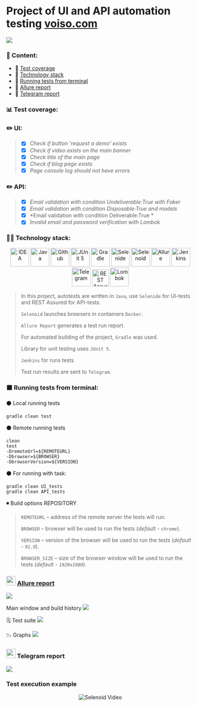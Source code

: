 # Project of UI and API automation testing <a target="_blank" href="https://voiso.com/">voiso.com</a>

![](images/voiso_main_page.png)

### :pencil: Content:
- :pushpin: [Test coverage](#bar_chart-Test-coverage)
- :pushpin: [Technology stack](#woman_technologist-Technology-stack)
- :pushpin: [Running tests from terminal](#black_large_square-Running-tests-from-terminal)
- :pushpin: [Allure report](#-Allure-report)
- :pushpin: [Telegram report](#-Telegram-report)


### :bar_chart:	Test coverage:
### :pencil2: UI:
> - [x] *Check if button 'request a demo' exists*
> - [x] *Check if video exists on the main banner*
> - [x] *Check title of the main page*
> - [x] *Check if blog page exists*
> - [x] *Page console log should not have errors*
> 
### :pencil2: API:
> - [x] *Email validation with condition Undeliverable:True with Faker*
> - [x] *Email validation with condition Disposable:True and models*
> - [x] *Email validation with condition Deliverable:True *
> - [x] *Invalid email and password verification with Lombok*


### :woman_technologist: Technology stack:
<p  align="center">
<a href="https://www.jetbrains.com/idea/"><img src="images/Intelij_IDEA.svg" width="50" height="50"  alt="IDEA" title="IntelliJ IDEA"/></a>
<a href="https://www.java.com/"><img src="images/Java.svg" width="50" height="50"  alt="Java" title="Java"/></a>
<a href="https://github.com/"><img src="images/GitHub.svg" width="50" height="50"  alt="Github" title="GitHub"/></a>
<a href="https://junit.org/junit5/"><img src="images/JUnit5.svg" width="50" height="50"  alt="JUnit 5" title="JUnit5"/></a>
<a href="https://gradle.org/"><img src="images/Gradle.svg" width="50" height="50"  alt="Gradle" title="Gradle"/></a>
<a href="https://selenide.org/"><img src="images/Selenide.svg" width="50" height="50"  alt="Selenide" title="Selenide"/></a>
<a href="https://aerokube.com/selenoid/"><img src="images/Selenoid.svg" width="50" height="50"  alt="Selenoid" title="Selenoid"/></a>
<a href="https://github.com/allure-framework/allure2"><img src="images/Allure_Report.svg" width="50" height="50"  alt="Allure" title="Allure"/></a>
<a href="https://www.jenkins.io/"><img src="images/Jenkins.svg" width="50" height="50"  alt="Jenkins" title="Jenkins"/></a>
<a href="https://www.telegram.com/"><img src="images/Telegram.svg" width="50" height="50"  alt="Telegram" title="Telegram"/></a>
<a href="https://rest-assured.io/"><img src="images/rest-assured.png" width="45" height="45"  alt="REST Assured" title="REST Assured"/></a>
<a href="https://projectlombok.org/"><img src="images/lombok.png" width="50" height="50"  alt="Lombok" title="Lombok"/></a>
</p>

> In this project, autotests are written in <code>Java</code>, use <code>Selenide</code> for UI-tests and REST Assured for API-tests.
>
> <code>Selenoid</code> launches browsers in containers <code>Docker</code>.
>
> <code>Allure Report</code> generates a test run report.
>
> For automated building of the project, <code>Gradle</code> was used.
>
> Library for unit testing uses <code>JUnit 5</code>.
>
> <code>Jenkins</code> for runs tests
>
> Test run results are sent to <code>Telegram</code>.

### :black_large_square: Running tests from terminal:
:black_circle:	Local running tests
```
gradle clean test
```
:black_circle:	Remote running tests
```
clean
test
-DremoteUrl=${REMOTEURL}
-Dbrowser=${BROWSER}
-DbrowserVersion=${VERSION}
```
:black_circle: For running with task:
```
gradle clean UI_tests
gradle clean API_tests
```

:black_medium_small_square:	Build options
REPOSITORY
> <code>REMOTEURL</code> – address of the remote server the tests will run.
>
> <code>BROWSER</code> – browser will be used to run the tests  (_default - <code>chrome</code>_).
>
> <code>VERSION</code> – version of the browser will be used to run the tests (_default - <code>91.0</code>_).
>
> <code>BROWSER_SIZE</code> – size of the browser window will be used to run the tests (_default - <code>1920x1080</code>_).

### <img src="images/Allure_Report.svg" width="25" height="25" /></a> <a target="_blank" href="https://jenkins.autotests.cloud/job/0yanna_qa_guru_11_diploma/">Allure report</a>
![](images/allure_report_l.png)

Main window and build history
![](images/allure_report_all_tests.png)

:spiral_notepad:	Test suite
![](images/allureSuites.png)

:chart_with_downwards_trend:	Graphs
![](images/Graphs.png)

### <img src="images/Telegram.svg" width="25" height="25" /></a> Telegram report
![](images/telegram_report.png)

### Test execution example
<p align="center">
  <img title="Selenoid Video" src="images/24838d6398f7dd9febb7d1d5da55d51c.gif">
</p>